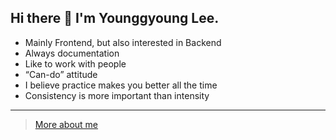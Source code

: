## Hi there 👋 I'm Younggyoung Lee.

- Mainly Frontend, but also interested in Backend
- Always documentation
- Like to work with people
- “Can-do” attitude
- I believe practice makes you better all the time
- Consistency is more important than intensity

---

> [More about me](https://personal-portfolio-seven-swart.vercel.app/)
